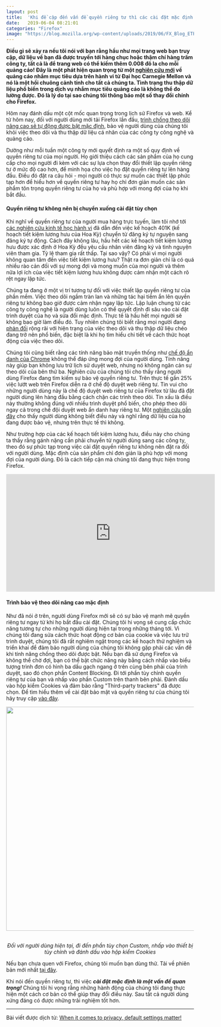 ```yaml
---
layout: post
title:  'Khi đề cập đến vấn đề quyền riêng tư thì các cài đặt mặc định là điều quan trọng'
date:   2019-06-04 08:21:01
categories: "Firefox"
image: "https://blog.mozilla.org/wp-content/uploads/2019/06/FX_Blog_ETP_PDol_1200x660-768x422.jpg"
---
```


**Điều gì sẽ xảy ra nếu tôi nói với bạn rằng hầu như mọi trang web bạn truy cập, dữ liệu về bạn đã được truyền tới hàng chục hoặc thậm chí hàng trăm công ty, tất cả là để trang web có thể kiếm thêm 0.008 đô la cho mỗi quảng cáo! Đây là một phát hiện quan trọng từ một [nghiên cứu mới](https://weis2019.econinfosec.org/wp-content/uploads/sites/6/2019/05/WEIS_2019_paper_38.pdf) về quảng cáo nhắm mục tiêu dựa trên hành vi từ Đại học Carnegie Mellon và nó là một hồi chuông cảnh tỉnh cho tất cả chúng ta. Tình trạng thu thập dữ liệu phổ biến trong dịch vụ nhắm mục tiêu quảng cáo là không thể đo lường được. Đó là lý do tại sao chúng tôi thông báo một số thay đổi chính cho Firefox.**

Hôm nay đánh dấu một cột mốc quan trọng trong lịch sử Firefox và web. Kể từ hôm nay, đối với người dùng mới tải Firefox lần đầu, [trình chống theo dõi nâng cao sẽ tự động được bật mặc định](https://blog.mozilla.org/blog/2019/06/04/firefox-now-available-with-enhanced-tracking-protection-by-default), bảo vệ người dùng của chúng tôi khỏi việc theo dõi và thu thập dữ liệu cá nhân của các công ty công nghệ và quảng cáo.

Dường như mỗi tuần một công ty mới quyết định ra một số quy định về quyền riêng tư của mọi người. Họ giới thiệu cách các sản phẩm của họ cung cấp cho mọi người đi kèm với các sự lựa chọn thay đổi thiết lập quyền riêng tư ở mức độ cao hơn, để minh họa cho việc họ đặt quyền riêng tư lên hàng đầu. Điều đó đặt ra câu hỏi - mọi người có thực sự muốn các thiết lập phức tạp hơn để hiểu hơn về quyền riêng tư hay họ chỉ đơn giản muốn các sản phẩm tôn trọng quyền riêng tư của họ và phù hợp với mong đợi của họ khi bắt đầu.

#### Quyền riêng tư không nên bị chuyển xuống cài đặt tùy chọn

Khi nghĩ về quyền riêng tư của người mua hàng trực tuyến, làm tôi nhớ tới [các nghiên cứu kinh tế học hành vi](https://www.anderson.ucla.edu/documents/areas/fac/accounting/save_more_tomorrow.pdf) đã dẫn đến việc kế hoạch 401K (kế hoạch tiết kiệm lương hưu của Hoa Kỳ) chuyển từ đăng ký tự nguyện sang đăng ký tự động. Cách đây không lâu, hầu hết các kế hoạch tiết kiệm lương hưu được xác định ở Hoa Kỳ đều yêu cầu nhân viên đăng ký và tình nguyện viên tham gia. Tỷ lệ tham gia rất thấp. Tại sao vậy? Có phải vì mọi người không quan tâm đến việc tiết kiệm lương hưu? Thật ra đơn giản chỉ là có quá nhiều rào cản đối với sự mong đợi và mong muốn của mọi người và thêm nữa lợi ích của việc tiết kiệm lương hưu không được cảm nhận một cách rõ rệt ngay lập tức.

Chúng ta đang ở một vị trí tương tự đối với việc thiết lập quyền riêng tư của phần mềm. Việc theo dõi ngầm tràn lan và những tác hại tiềm ẩn lên quyền riêng tư không bao giờ được cảm nhận ngay lập tức. Lập luận chung từ các công ty công nghệ là người dùng luôn có thể quyết định đi sâu vào cài đặt trình duyệt của họ và sửa đổi mặc định. Thực tế là hầu hết mọi người sẽ không bao giờ làm điều đó. Tuy nhiên chúng tôi biết rằng mọi người đang [phản đối](https://www.usenix.org/system/files/conference/soups2017/soups2017-samat-awareness.pdf) rộng rãi với hiện trạng của việc theo dõi và thu thập dữ liệu chéo đang trở nên phổ biến, đặc biệt là khi họ tìm hiểu chi tiết về cách thức hoạt động của việc theo dõi.

Chúng tôi cũng biết rằng các tính năng bảo mật truyền thống như [chế độ ẩn danh của Chrome](https://www.forbes.com/sites/kateoflahertyuk/2019/05/30/google-just-gave-2-billion-chrome-users-a-reason-to-switch-to-firefox/#3f5c9ae1751f) không thể đáp ứng mong đợi của người dùng. Tính năng này giúp bạn không lưu trữ lịch sử duyệt web, nhưng nó không ngăn cản sự theo dõi của bên thứ ba. Nghiên cứu của chúng tôi cho thấy rằng người dùng Firefox đang tìm kiếm sự bảo vệ quyền riêng tư. Trên thực tế gần 25% việc lướt web trên Firefox diễn ra ở chế độ duyệt web riêng tư. Tin vui cho những người dùng này là chế độ duyệt web riêng tư của Firefox từ lâu đã đặt người dùng lên hàng đầu bằng cách chặn các trình theo dõi. Tin xấu là điều này thường không đúng với nhiều trình duyệt phổ biến, cho phép theo dõi ngay cả trong chế đội duyệt web ẩn danh hay riêng tư. Một [nghiên cứu gần đây](https://www.blaseur.com/papers/www18privatebrowsing.pdf) cho thấy người dùng không biết điều này và nghĩ rằng dữ liệu của họ đang được bảo vệ, nhưng trên thực tế thì không.

Như trường hợp của các kế hoạch tiết kiệm lương hưu, điều này cho chúng ta thấy rằng gánh nặng cần phải chuyển từ người dùng sang các công ty, theo đó sự phức tạp trong việc cài đặt quyền riêng tư không nên đặt ra đối với người dùng. Mặc định của sản phẩm chỉ đơn giản là phù hợp với mong đợi của người dùng. Đó là cách tiếp cận mà chúng tôi đang thực hiện trong Firefox.

<iframe width="560" height="315" src="https://www.youtube.com/embed/CUo1QB0OCic" frameborder="0" allow="accelerometer; autoplay; encrypted-media; gyroscope; picture-in-picture" allowfullscreen></iframe>

#### Trình bảo vệ theo dõi nâng cao mặc định

Như đã nói ở trên, người dùng Firefox mới sẽ có sự bảo vệ mạnh mẽ quyền riêng tư ngay từ khi họ bắt đầu cài đặt. Chúng tôi hi vọng sẽ cung cấp chức năng tương tự cho những người dùng hiện tại trong những tháng tới. Vì chúng tôi đang sửa cách thức hoạt động cơ bản của cookie và việc lưu trữ trình duyệt, chúng tôi đã rất nghiêm ngặt trong các kế hoạch thử nghiệm và triển khai để đảm bảo người dùng của chúng tôi không gặp phải các vấn đề khi tính năng chống theo dõi được bật. Nếu bạn đã sử dụng Firefox và không thể chờ đợi, bạn có thể bật chức năng này bằng cách nhấp vào biểu tượng trình đơn có hình ba dấu gạch ngang ở trên cùng bên phải của trình duyệt, sao đó chọn phần Content Blocking. Đi tới phần tùy chỉnh quyền riêng tư của bạn và nhấp vào phần Custom trên thanh bên phải. Đánh dấu vào hộp kiểm Cookies và đảm bảo rằng "Third-party trackers" đã được chọn. Để tìm hiểu thêm về cài đặt bảo mật và quyền riêng tư của chúng tôi hãy truy cập [vào đây](https://support.mozilla.org/en-US/kb/content-blocking).

<div style="text-align:center">
<img style="width:600px" src="https://blog.mozilla.org/wp-content/uploads/2019/05/ETP_EN_Custom_PC_Cropped-600x508.jpg">
</div>
<br/>
<p style="text-align:center;"><i>Đối với người dùng hiện tại, đi đến phần tùy chọn Custom, nhấp vào thiết bị tùy chỉnh và đánh dấu vào hộp kiểm Cookies</i></p>

Nếu bạn chưa quen với Firefox, chúng tôi muốn bạn dùng thử. Tải về phiên bản mới nhất [tại đây](https://www.mozilla.org/firefox/new/).

Khi nói đến quyền riêng tư, thì việc **_cài đặt mặc định là một vấn đề quan trọng!_** Chúng tôi hi vọng rằng những hành động của chúng tôi đang thực hiện một cách cơ bản có thể giúp thay đổi điều này. Sau tất cả người dùng xứng đáng có được những trải nghiệm tốt hơn.

----

Bài viết được dịch từ: [When it comes to privacy, default settings matter!](https://blog.mozilla.org/blog/2019/06/04/when-it-comes-to-privacy-default-settings-matter/)